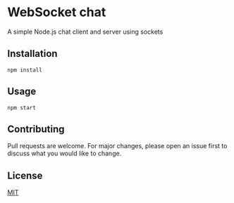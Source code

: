 # WebSocket chat
A simple Node.js chat client and server using sockets

## Installation
`npm install`

## Usage
`npm start`

## Contributing
Pull requests are welcome. For major changes, please open an issue first to discuss what you would like to change.

## License
[MIT](LICENSE.md)
